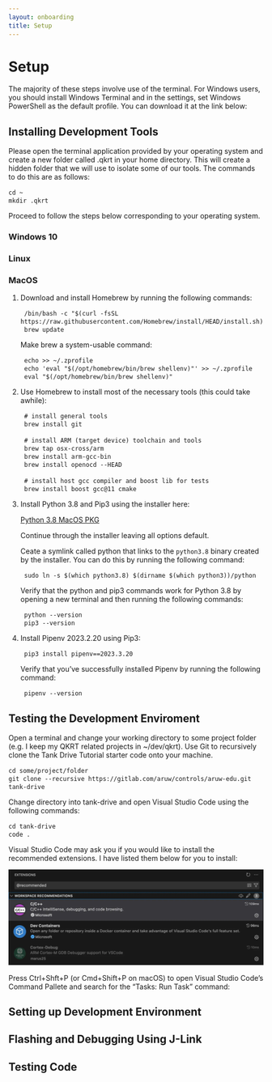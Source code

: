 ```yaml
---
layout: onboarding
title: Setup
---
```


# Setup

The majority of these steps involve use of the terminal. For Windows users, you should install Windows Terminal and in the settings, set Windows PowerShell as the default profile. You can download it at the link below:

## Installing Development Tools

Please open the terminal application provided by your operating system and create a new folder called .qkrt in your home directory. This will create a hidden folder that we will use to isolate some of our tools. The commands to do this are as follows:

    cd ~
    mkdir .qkrt

Proceed to follow the steps below corresponding to your operating system.

### Windows 10
### Linux
### MacOS

1. Download and install Homebrew by running the following commands:

        /bin/bash -c "$(curl -fsSL https://raw.githubusercontent.com/Homebrew/install/HEAD/install.sh)"
        brew update
    Make brew a system-usable command:

        echo >> ~/.zprofile
        echo 'eval "$(/opt/homebrew/bin/brew shellenv)"' >> ~/.zprofile
        eval "$(/opt/homebrew/bin/brew shellenv)"

2. Use Homebrew to install most of the necessary tools (this could take awhile):

        # install general tools
        brew install git

        # install ARM (target device) toolchain and tools
        brew tap osx-cross/arm
        brew install arm-gcc-bin
        brew install openocd --HEAD

        # install host gcc compiler and boost lib for tests
        brew install boost gcc@11 cmake

3. Install Python 3.8 and Pip3 using the installer here:

    [Python 3.8 MacOS PKG](https://www.python.org/ftp/python/3.8.0/python-3.8.0-macosx10.9.pkg)

    Continue through the installer leaving all options default.

    Ceate a symlink called python that links to the `python3.8` binary created by the installer. You can do this by running the following command:

        sudo ln -s $(which python3.8) $(dirname $(which python3))/python

    Verify that the python and pip3 commands work for Python 3.8 by opening a new terminal and then running the following commands:

        python --version
        pip3 --version

4. Install Pipenv 2023.2.20 using Pip3:

        pip3 install pipenv==2023.3.20

    Verify that you’ve successfully installed Pipenv by running the following command:

        pipenv --version

## Testing the Development Enviroment

 Open a terminal and change your working directory to some project folder (e.g. I keep my QKRT related projects in ~/dev/qkrt). Use Git to recursively clone the Tank Drive Tutorial starter code onto your machine.

    cd some/project/folder
    git clone --recursive https://gitlab.com/aruw/controls/aruw-edu.git tank-drive

Change directory into tank-drive and open Visual Studio Code using the following commands:

    cd tank-drive
    code .

Visual Studio Code may ask you if you would like to install the recommended extensions. I have listed them below for you to install:

![VS Code Extensions](/assets/images/setup/setup_vs_extensions.webp "VS Code Extensions")

Press Ctrl+Shft+P (or Cmd+Shift+P on macOS) to open Visual Studio Code’s Command Pallete and search for the “Tasks: Run Task” command:


## Setting up Development Environment

## Flashing and Debugging Using J-Link

## Testing Code

